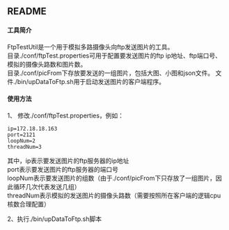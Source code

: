 ## README

#### 工具简介
FtpTestUtil是一个用于模拟多路摄像头向ftp发送图片的工具。  
目录./conf/ftpTest.properties可用于配置要发送图片的ftp ip地址、ftp端口号、模拟的摄像头路数和图片数。  
目录./conf/picFrom下存放要发送的一组图片，包括大图、小图和json文件。
文件./bin/upDataToFtp.sh用于启动发送图片的客户端程序。

#### 使用方法
1、  修改./conf/ftpTest.properties，例如：  
```
ip=172.18.18.163  
port=2121  
loopNum=2  
threadNum=3  
```
其中，ip表示要发送图片的ftp服务器的ip地址  
port表示要发送图片的ftp服务器的端口号  
loopNum表示要发送图片的组数（由于./conf/picFrom下只存放了一组图片，因此循环几次代表发送几组）  
threadNum表示模拟的发送图片的摄像头路数（需要按照所在客户端的逻辑cpu核数合理配置）

2、执行./bin/upDataToFtp.sh脚本